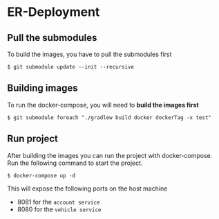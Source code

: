 # ER-Deployment

## Pull the submodules
To build the images, you have to pull the submodules first

```
$ git submodule update --init --recursive
```

## Building images
To run the docker-compose, you will need to **build the images first**

```
$ git submodule foreach "./gradlew build docker dockerTag -x test" 
```

## Run project
After building the images you can run the project with docker-compose. Run the following command to start the project.

```
$ docker-compose up -d
```

This will expose the following ports on the host machine
- 8081 for the  `account service`
- 8080 for the  `vehicle service`
